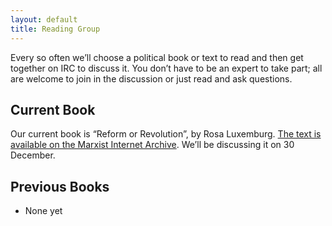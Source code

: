 ```yaml
---
layout: default
title: Reading Group
---
```


Every so often we’ll choose a political book or text to read and then get together on IRC to discuss it. You don’t have to be an expert to take part; all are welcome to join in the discussion or just read and ask questions.

## Current Book

Our current book is “Reform or Revolution”, by Rosa Luxemburg. [The text is available on the Marxist Internet Archive][LuxRefRev]. We’ll be discussing it on 30 December.

## Previous Books

- None yet

[LuxRefRev]: http://www.marxists.org/archive/luxemburg/1900/reform-revolution/index.htm
